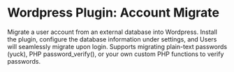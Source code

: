 # Wordpress Plugin: Account Migrate
Migrate a user account from an external database into Wordpress. Install the plugin, configure the database information under settings, and Users will seamlessly migrate upon login. Supports migrating plain-text passwords (yuck), PHP password_verify(), or your own custom PHP functions to verify passwords. 
